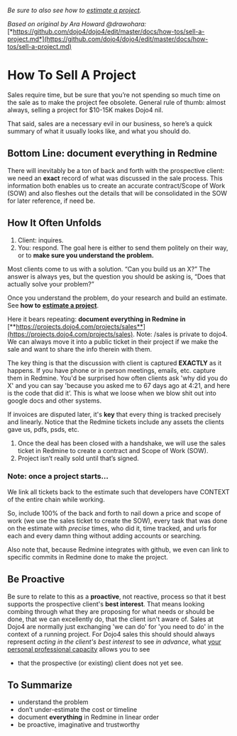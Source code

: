 *Be sure to also see how to* [*estimate a
project*](./estimating.md)*.*

*Based on original by Ara Howard @drawohara:*
[*https://github.com/dojo4/dojo4/edit/master/docs/how-tos/sell-a-project.md*](https://github.com/dojo4/dojo4/edit/master/docs/how-tos/sell-a-project.md)

# **How To Sell A Project**

Sales require time, but be sure that you’re not spending so much time on
the sale as to make the project fee obsolete. General rule of thumb:
almost always, selling a project for $10-15K makes Dojo4 nil.

That said, sales are a necessary evil in our business, so here’s a quick
summary of what it usually looks like, and what you should do.

## Bottom Line: document **everything** in Redmine

There will inevitably be a ton of back and forth with the prospective
client: we need an **exact** record of what was discussed in the sale
process. This information both enables us to create an accurate
contract/Scope of Work (SOW) and also fleshes out the details that will
be consolidated in the SOW for later reference, if need be.

  

## How It Often Unfolds

1.  Client: inquires.
2.  You: respond. The goal here is either to send them politely on their
    way, or to **make sure you understand the problem.**

Most clients come to us with a solution. “Can you build us an X?” The
answer is always yes, but the question you should be asking is, “Does
that actually solve your problem?”

Once you understand the problem, do your research and build an estimate.
See **how to** [**estimate a
project**](./estimating.md).

Here it bears repeating: **document everything in Redmine in**
[**https://projects.dojo4.com/projects/sales**](https://projects.dojo4.com/projects/sales).
Note: /sales is private to dojo4. We can always move it into a public
ticket in their project if we make the sale and want to share the info
therein with them.

The key thing is that the discussion with client is captured **EXACTLY**
as it happens. If you have phone or in person meetings, emails, etc.
capture them in Redmine. You'd be surprised how often clients ask 'why
did you do X' and you can say 'because you asked me to 67 days ago at
4:21, and here is the code that did it’. This is what we loose when we
blow shit out into google docs and other systems.

If invoices are disputed later, it's **key** that every thing is tracked
precisely and linearly. Notice that the Redmine tickets include any
assets the clients gave us, pdfs, psds, etc.

1.  Once the deal has been closed with a handshake, we will use the
    sales ticket in Redmine to create a contract and Scope of Work
    (SOW).
2.  Project isn’t really sold until that’s signed.

### Note: once a project starts…

We link all tickets back to the estimate such that developers have
CONTEXT of the entire chain while working.

So, include 100% of the back and forth to nail down a price and scope of
work (we use the sales ticket to create the SOW), every task that was
done on the estimate with *precise* times, who did it, time tracked, and
urls for each and every damn thing without adding accounts or searching.

Also note that, because Redmine integrates with github, we even can link
to specific commits in Redmine done to make the project.

  

## Be Proactive

Be sure to relate to this as a **proactive**, not reactive, process so
that it best supports the prospective client's **best interest**. That
means looking combing through what they are proposing for what needs or
should be done, that we can excellently do, that the client isn't aware
of. Sales at Dojo4 are normally just exchanging 'we can do' for 'you
need to do' in the context of a running project. For Dojo4 sales this
should should always represent *acting in the client's best interest* to
see *in advance*, what [your personal professional
capacity](./leading-a-project) allows you to see
- that the prospective (or existing) client does not yet see.

  

## To Summarize

  - understand the problem
  - don’t under-estimate the cost or timeline
  - document **everything** in Redmine in linear order
  - be proactive, imaginative and trustworthy
